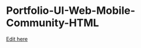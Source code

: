 # Portfolio-UI-Web-Mobile-Community-HTML

[Edit here](https://diy-pwa.dev/~/gh/koyalv/koyalv.github.io)
